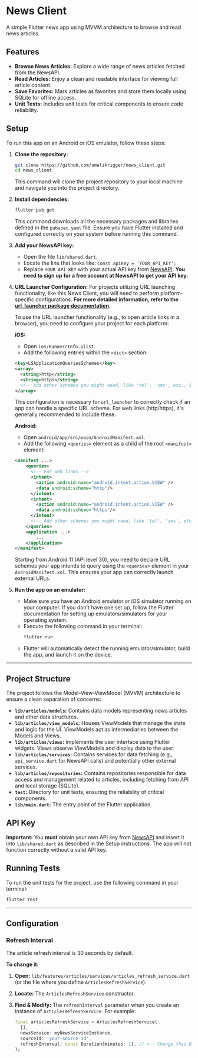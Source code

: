 # News Client

A simple Flutter news app using MVVM architecture to browse and read news articles.

## Features

- **Browse News Articles:** Explore a wide range of news articles fetched from the NewsAPI.
- **Read Articles:** Enjoy a clean and readable interface for viewing full article content.
- **Save Favorites:**  Mark articles as favorites and store them locally using SQLite for offline access.
- **Unit Tests:** Includes unit tests for critical components to ensure code reliability.

## Setup

To run this app on an Android or iOS emulator, follow these steps:

1.  **Clone the repository:**
    ```bash
    git clone https://github.com/amalikrigger/news_client.git
    cd news_client
    ```
    This command will clone the project repository to your local machine and navigate you into the project directory.

2.  **Install dependencies:**
    ```bash
    flutter pub get
    ```
    This command downloads all the necessary packages and libraries defined in the `pubspec.yaml` file. Ensure you have Flutter installed and configured correctly on your system before running this command.

3.  **Add your NewsAPI key:**
    - Open the file `lib/shared.dart`.
    - Locate the line that looks like: `const apiKey = 'YOUR_API_KEY';`
    - Replace `YOUR_API_KEY` with your actual API key from [NewsAPI](https://newsapi.org/).  **You need to sign up for a free account at NewsAPI to get your API key.**

4.  **URL Launcher Configuration:**
    For projects utilizing URL launching functionality, like this News Client, you will need to perform platform-specific configurations. **For more detailed information, refer to the [url_launcher package documentation](https://pub.dev/packages/url_launcher).**

    To use the URL launcher functionality (e.g., to open article links in a browser), you need to configure your project for each platform:

    **iOS:**
    - Open `ios/Runner/Info.plist`.
    - Add the following entries within the `<dict>` section:

    ```xml
    <key>LSApplicationQueriesSchemes</key>
    <array>
      <string>http</string>
      <string>https</string>
      <!-- Add other schemes you might need, like 'tel', 'sms', etc., if applicable -->
    </array>
    ```
    This configuration is necessary for `url_launcher` to correctly check if an app can handle a specific URL scheme.  For web links (http/https), it's generally recommended to include these.

    **Android:**
    - Open `android/app/src/main/AndroidManifest.xml`.
    - Add the following `<queries>` element as a child of the root `<manifest>` element:

    ```xml
    <manifest ...>
        <queries>
          <!-- For web links -->
          <intent>
            <action android:name="android.intent.action.VIEW" />
            <data android:scheme="http"/>
          </intent>
          <intent>
            <action android:name="android.intent.action.VIEW" />
            <data android:scheme="https"/>
          </intent>
          <!-- Add other schemes you might need, like 'tel', 'sms', etc., if applicable -->
        </queries>
        <application ...>
            ...
        </application>
    </manifest>
    ```
    Starting from Android 11 (API level 30), you need to declare URL schemes your app intends to query using the `<queries>` element in your `AndroidManifest.xml`. This ensures your app can correctly launch external URLs.

5.  **Run the app on an emulator:**
    - Make sure you have an Android emulator or iOS simulator running on your computer. If you don't have one set up, follow the Flutter documentation for setting up emulators/simulators for your operating system.
    - Execute the following command in your terminal:
        ```bash
        flutter run
        ```
    - Flutter will automatically detect the running emulator/simulator, build the app, and launch it on the device.
   
---

## Project Structure

The project follows the Model-View-ViewModel (MVVM) architecture to ensure a clean separation of concerns:

-   **`lib/articles/models`:** Contains data models representing news articles and other data structures.
-   **`lib/articles/view_models`:** Houses ViewModels that manage the state and logic for the UI. ViewModels act as intermediaries between the Models and Views.
-   **`lib/articles/views`:**  Implements the user interface using Flutter widgets. Views observe ViewModels and display data to the user.
-   **`lib/articles/services`:** Contains services for data fetching (e.g., `api_service.dart` for NewsAPI calls) and potentially other external services.
-   **`lib/articles/repositories`:** Contains repositories responsible for data access and management related to articles, including fetching from API and local storage (SQLite).
-   **`test`:**  Directory for unit tests, ensuring the reliability of critical components.
-   **`lib/main.dart`:** The entry point of the Flutter application.

## API Key

**Important:** You **must** obtain your own API key from [NewsAPI](https://newsapi.org/) and insert it into `lib/shared.dart` as described in the Setup instructions. The app will not function correctly without a valid API key.

## Running Tests

To run the unit tests for the project, use the following command in your terminal:

```bash
flutter test
```

---

## Configuration

### Refresh Interval

The article refresh interval is 30 seconds by default.

**To change it:**

1. **Open:**  `lib/features/articles/services/articles_refresh_service.dart`
   (or the file where you define `ArticlesRefreshService`).

2. **Locate:** The `ArticlesRefreshService` constructor.

3. **Find & Modify:** The `refreshInterval` parameter when you create an instance of `ArticlesRefreshService`. For example:

   ```dart
   final articlesRefreshService = ArticlesRefreshService(
     [],
     newsService: myNewsServiceInstance,
     sourceId: 'your-source-id',
     refreshInterval: const Duration(minutes: 1), // <-- Change this Duration
   );